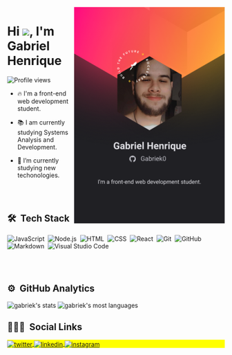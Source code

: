 <img align="right" height="500px" src="./img/greetings.png"/>
<h1 align="left">Hi <img src="https://raw.githubusercontent.com/kaueMarques/kaueMarques/master/hi.gif" width="30px">, I'm Gabriel Henrique</h1>
<p align="left"> <img src="https://komarev.com/ghpvc/?username=Gabriek0o&color=blue" alt="Profile views" /> </p>

- 🔥 I'm a front-end web development student.

- 📚 I am currently studying Systems Analysis and Development.

- 🔭 I’m currently studying new techonologies.



<br><br>

## 🛠 &nbsp;Tech Stack

![JavaScript](https://img.shields.io/badge/-JavaScript-05122A?style=flat&logo=javascript)&nbsp;
![Node.js](https://img.shields.io/badge/-Node.js-05122A?style=flat&logo=node.js)&nbsp;
![HTML](https://img.shields.io/badge/-HTML-05122A?style=flat&logo=HTML5)&nbsp;
![CSS](https://img.shields.io/badge/-CSS-05122A?style=flat&logo=CSS3&logoColor=1572B6)&nbsp;
![React](https://img.shields.io/badge/-React-05122A?style=flat&logo=react)&nbsp;
![Git](https://img.shields.io/badge/-Git-05122A?style=flat&logo=git)&nbsp;
![GitHub](https://img.shields.io/badge/-GitHub-05122A?style=flat&logo=github)&nbsp;
![Markdown](https://img.shields.io/badge/-Markdown-05122A?style=flat&logo=markdown)&nbsp;
![Visual Studio Code](https://img.shields.io/badge/-Visual%20Studio%20Code-05122A?style=flat&logo=visual-studio-code&logoColor=007ACC)&nbsp;


<br><br>

## ⚙️ &nbsp;GitHub Analytics

<p align="left">
<img width="530em" src="https://github-readme-stats.vercel.app/api?username=Gabriek0&show_icons=true&theme=vision-friendly-dark" alt="gabriek's stats"/>
<img width="530em" src="https://github-readme-stats.vercel.app/api/top-langs/?username=Gabriek0&layout=compact&theme=vision-friendly-dark" alt="gabriek's most languages"/>
</p>

## 👨🏽‍🦲 &nbsp;Social Links

<p align="left" style="background:yellow">
<a href="https://twitter.com/gabrielhsanches" target="_blank">
  <img align="center" src="https://img.shields.io/badge/-Gabriek0-05122A?style=flat&logo=twitter" alt="twitter"/>  
</a>
<a href="https://linkedin.com/in/gabriel-henrique-664bb219a" target="_blank">
  <img align="center" src="https://img.shields.io/badge/-Gabriek0-05122A?style=flat&logo=linkedin" alt="linkedin"/>
</a>
<a href="https://instagram.com/gabriel.sanches7" target="_blank">
 <img align="center" src="https://img.shields.io/badge/-Gabriek0-05122A?style=flat&logo=instagram" alt="instagram"/>
</a>

</p>
